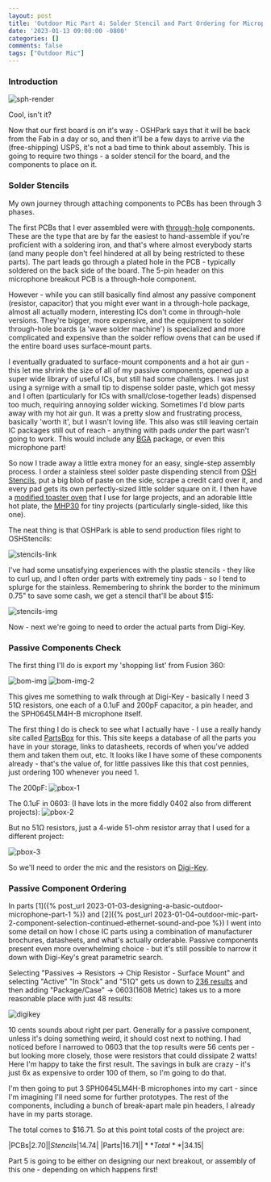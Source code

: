 ```yaml
---
layout: post
title: 'Outdoor Mic Part 4: Solder Stencil and Part Ordering for Microphone Breakout'
date: '2023-01-13 09:00:00 -0800'
categories: []
comments: false
tags: ["Outdoor Mic"]
---
```

### Introduction

![sph-render](/assets/img/sph-render.png)

Cool, isn't it?

Now that our first board is on it's way - OSHPark says that it will be back from the Fab in a day or so, and then it'll be a few days to arrive via the (free-shipping) USPS, it's not a bad time to think about assembly.  This is going to require two things - a solder stencil for the board, and the components to place on it.

### Solder Stencils

My own journey through attaching components to PCBs has been through 3 phases.

The first PCBs that I ever assembled were with [through-hole](https://en.wikipedia.org/wiki/Through-hole_technology) components.  These are the type that are by far the easiest to hand-assemble if you're proficient with a soldering iron, and that's where almost everybody starts (and many people don't feel hindered at all by being restricted to these parts).  The part leads go through a plated hole in the PCB - typically soldered on the back side of the board.  The 5-pin header on this microphone breakout PCB is a through-hole component.

However - while you can still basically find almost any passive component (resistor, capacitor) that you might ever want in a through-hole package, almost all actually modern, interesting ICs don't come in through-hole versions.  They're bigger, more expensive, and the equipment to solder through-hole boards (a 'wave solder machine') is specialized and more complicated and expensive than the solder reflow ovens that can be used if the entire board uses surface-mount parts.

I eventually graduated to surface-mount components and a hot air gun - this let me shrink the size of all of my passive components, opened up a super wide library of useful ICs, but still had some challenges.  I was just using a syrnige with a small tip to dispense solder paste, which got messy and I often (particularly for ICs with small/close-together leads) dispensed too much, requiring annoying solder wicking.  Sometimes I'd blow parts away with my hot air gun.  It was a pretty slow and frustrating process, basically 'worth it', but I wasn't loving life.  This also was still leaving certain IC packages still out of reach - anything with pads *under* the part wasn't going to work.  This would include any [BGA](https://en.wikipedia.org/wiki/Ball_grid_array) package, or even this microphone part!

So now I trade away a little extra money for an easy, single-step assembly process.  I order a stainless steel solder paste dispending stencil from [OSH Stencils](https://www.oshstencils.com), put a big blob of paste on the side, scrape a credit card over it, and every pad gets its own perfectly-sized little solder square on it.  I then have a [modified toaster oven](https://www.whizoo.com/) that I use for large projects, and an adorable little hot plate, the [MHP30](https://amzn.to/3ZwtFDQ) for tiny projects (particularly single-sided, like this one).

The neat thing is that OSHPark is able to send production files right to OSHStencils:

![stencils-link](/assets/img/part4-1.png)

I've had some unsatisfying experiences with the plastic stencils - they like to curl up, and I often order parts with extremely tiny pads - so I tend to splurge for the stainless.  Remembering to shrink the border to the minimum 0.75" to save some cash, we get a stencil that'll be about $15:

![stencils-img](/assets/img/part4-2.png)

Now - next we're going to need to order the actual parts from Digi-Key.

### Passive Components Check

The first thing I'll do is export my 'shopping list' from Fusion 360:

![bom-img](/assets/img/part4-3.png)
![bom-img-2](assets/img/part4-4.png)

This gives me something to walk through at Digi-Key - basically I need 3 51Ω resistors, one each of a 0.1uF and 200pF capacitor, a pin header, and the SPH0645LM4H-B microphone itself.

The first thing I do is check to see what I actually have - I use a really handy site called [PartsBox](https://partsbox.io) for this.  This site keeps a database of all the parts you have in your storage, links to datasheets, records of when you've added them and taken them out, etc.  It looks like I have some of these components already - that's the value of, for little passives like this that cost pennies, just ordering 100 whenever you need 1.

The 200pF:
![pbox-1](/assets/img/part4-5.png)

The 0.1uF in 0603: (I have lots in the more fiddly 0402 also from different projects):
![pbox-2](/assets/img/part4-6.png)

But no 51Ω resistors, just a 4-wide 51-ohm resistor array that I used for a different project:

![pbox-3](/assets/img/part4-7.png)

So we'll need to order the mic and the resistors on [Digi-Key](https://www.digi-key.com).

### Passive Component Ordering

In parts [1]({% post_url 2023-01-03-designing-a-basic-outdoor-microphone-part-1 %}) and [2]({% post_url 2023-01-04-outdoor-mic-part-2-component-selection-continued-ethernet-sound-and-poe %}) I went into some detail on how I chose IC parts using a combination of manufacturer brochures, datasheets, and what's actually orderable.  Passive components present even more overwhelming choice - but it's still possible to narrow it down with Digi-Key's great parametric search.

Selecting "Passives -> Resistors -> Chip Resistor - Surface Mount" and selecting "Active" "In Stock" and "51Ω" gets us down to [236 results](https://www.digikey.com/en/products/filter/chip-resistor-surface-mount/52?s=N4IgjCBcpgnAHLKoDGUBmBDANgZwKYA0IA9lANogAMIAugL7EBMV8ArMiGpFnkaRRBswAAgDyACwC2uOsQAOAFyggAqgDsAlorHoAsvky4ArgCd8IRiAC0TTt0Wnj-MpEocG9ekA) and then adding "Package/Case" -> 0603(1608 Metric) takes us to a more reasonable place with just 48 results:

![digikey](/assets/img/part4-8.png)

10 cents sounds about right per part.  Generally for a passive component, unless it's doing something weird, it should cost next to nothing.  I had noticed before I narrowed to 0603 that the top results were 56 cents per - but looking more closely, those were resistors that could dissipate 2 watts!  Here I'm happy to take the first result.  The savings in bulk are crazy - it's just 6x as expensive to order 100 of them, so I'm going to do that.

I'm then going to put 3 SPH0645LM4H-B microphones into my cart - since I'm imagining I'll need some for further prototypes.  The rest of the components, including a bunch of break-apart male pin headers, I already have in my parts storage.

The total comes to $16.71.  So at this point total costs of the project are:

|PCBs|$2.70|
|Stencils|$14.74|
|Parts|$16.71|
|**Total**|$34.15|

Part 5 is going to be either on designing our next breakout, or assembly of this one - depending on which happens first!

